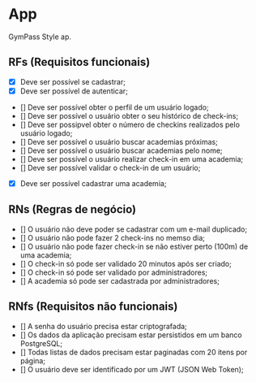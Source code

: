 # App

GymPass Style ap.

## RFs (Requisitos funcionais)

- [x] Deve ser possível se cadastrar;
- [x] Deve ser possível de autenticar;
- [] Deve ser possível obter o perfil de um usuário logado;
- [] Deve ser possível o usuário obter o seu histórico de check-ins;
- [] Deve ser possipvel obter o número de checkins realizados pelo usuário logado;
- [] Deve ser possível o usuário buscar academias próximas;
- [] Deve ser possível o usuário buscar academias pelo nome;
- [] Deve ser possível o usuário realizar check-in em uma academia;
- [] Deve ser possível validar o check-in de um usuário;
- [x] Deve ser possível cadastrar uma academia;

##  RNs (Regras de negócio)

- [] O usuário não deve poder se cadastrar com um e-mail duplicado;
- [] O usuário não pode fazer 2 check-ins no memso dia;
- [] O usuário não pode fazer check-in se não estiver perto (100m) de uma academia;
- [] O check-in só pode ser validado 20 minutos após ser criado; 
- [] O check-in só pode ser validado por administradores;
- [] A academia só pode ser cadastrada por administradores;

## RNfs (Requisitos não funcionais)

- [] A senha do usuário precisa estar criptografada;
- [] Os dados da aplicação precisam estar persistidos em um banco PostgreSQL;
- [] Todas listas de dados precisam estar paginadas com 20 itens por página;
- [] O usuário deve ser identificado por um JWT (JSON Web Token);